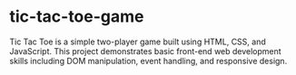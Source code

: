 # tic-tac-toe-game
Tic Tac Toe is a simple two-player game built using HTML, CSS, and JavaScript. This project demonstrates basic front-end web development skills including DOM manipulation, event handling, and responsive design.
